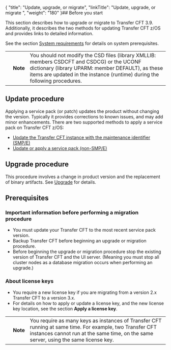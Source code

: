 {
    "title": "Update, upgrade, or migrate",
    "linkTitle": "Update, upgrade, or migrate ",
    "weight": "180"
}## Before you start

This section describes how to upgrade or migrate to Transfer CFT <span class="mc-variable axway_variables.Release_Number variable">3.9</span>. Additionally, it describes the two methods for updating <span class="mc-variable axway_variables.Component_Long_Name variable">Transfer CFT</span> z/OS and provides links to detailed information.

See the section <a href="../c_about_zos/r_prerequistes_zos" class="MCXref xref">System requirements</a> for details on system prerequisites.

<table>
   <tbody>
      <tr>
         <td>         </td>
         <td><span><strong>Note</strong></span>         </td>
         <td>You should not modify the CSD files (library XMLLIB: members CSDCFT and CSDCG) or the UCONF dictionary (library UPARM: member DEFAULT), as these items are updated in the instance (runtime) during the following procedures.         </td>
      </tr>
   </tbody>
</table>

## Update procedure

Applying a service pack (or patch) updates the product without changing the version. Typically it provides corrections to known issues, and may add minor enhancements. There are two supported methods to apply a service pack on <span class="mc-variable axway_variables.Component_Long_Name variable">Transfer CFT</span> z/OS:

-   [Update the Transfer CFT instance with the maintenance identifier (SMP/E)](c_update_zos/maintenance)
-   [Update or apply a service pack (non-SMP/E)](c_update_zos/t_install_patch_zos)

## Upgrade procedure

This procedure involves a change in product version and the replacement of binary artifacts. See <a href="upgrade" class="MCXref xref">Upgrade</a> for details.

<span id="Upgrade_or_migrate_procedures"></span>

## Prerequisites

### Important information before performing a migration procedure

-   You must update your <span class="mc-variable axway_variables.Component_Short_Name variable">Transfer CFT</span> to the most recent service pack version.
-   Backup <span class="mc-variable axway_variables.Component_Short_Name variable">Transfer CFT</span> before beginning an upgrade or migration procedure.
-   Before beginning the upgrade or migration procedure stop the existing version of Transfer CFT and the UI server. (Meaning you must stop all cluster nodes as a database migration occurs when performing an upgrade.)

### About license keys

-   You require a new license key if you are migrating from a version 2.x <span class="mc-variable axway_variables.Component_Short_Name variable">Transfer CFT</span> to a version 3.x.
-   For details on how to apply or update a license key, and the new license key location, see the section **Apply a license key**.

<table>
   <tbody>
      <tr>
         <td>         </td>
         <td><span><strong>Note</strong></span>         </td>
         <td>You require as many keys as instances of <span class="mc-variable header_footer_variables.hf_long_product_name variable">Transfer CFT</span> running at same time. For example, two Transfer CFT instances cannot run at the same time, on the same server, using the same license key.         </td>
      </tr>
   </tbody>
</table>
